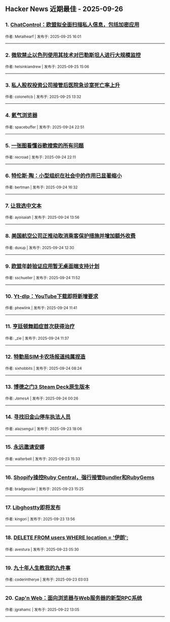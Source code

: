 ## Hacker News 近期最佳 - 2025-09-26


### 1. [ChatControl：欧盟拟全面扫描私人信息，包括加密应用](https://news.ycombinator.com/item?id=45374500)

<sub>作者: Metalhearf | 发布于: 2025-09-25 16:01</sub>

---

### 2. [微软禁止以色列使用其技术对巴勒斯坦人进行大规模监控](https://news.ycombinator.com/item?id=45373564)

<sub>作者: helsinkiandrew | 发布于: 2025-09-25 15:06</sub>

---

### 3. [私人股权投资公司接管后医院急诊室死亡率上升](https://news.ycombinator.com/item?id=45372442)

<sub>作者: coloneltcb | 发布于: 2025-09-25 13:32</sub>

---

### 4. [氦气浏览器](https://news.ycombinator.com/item?id=45366867)

<sub>作者: spacebuffer | 发布于: 2025-09-24 22:51</sub>

---

### 5. [一张图看懂谷歌搜索的所有问题](https://news.ycombinator.com/item?id=45366566)

<sub>作者: recroad | 发布于: 2025-09-24 22:11</sub>

---

### 6. [特伦斯·陶：小型组织在社会中的作用已显著缩小](https://news.ycombinator.com/item?id=45362697)

<sub>作者: bertman | 发布于: 2025-09-24 16:32</sub>

---

### 7. [让我选中文本](https://news.ycombinator.com/item?id=45360475)

<sub>作者: ayoisaiah | 发布于: 2025-09-24 13:56</sub>

---

### 8. [美国航空公司正推动取消乘客保护措施并增加额外收费](https://news.ycombinator.com/item?id=45359378)

<sub>作者: duxup | 发布于: 2025-09-24 12:30</sub>

---

### 9. [欧盟年龄验证应用暂无桌面端支持计划](https://news.ycombinator.com/item?id=45359074)

<sub>作者: sschueller | 发布于: 2025-09-24 11:52</sub>

---

### 10. [Yt-dlp：YouTube下载即将新增要求](https://news.ycombinator.com/item?id=45358980)

<sub>作者: phewlink | 发布于: 2025-09-24 11:41</sub>

---

### 11. [亨廷顿舞蹈症首次获得治疗](https://news.ycombinator.com/item?id=45358940)

<sub>作者: _zie | 发布于: 2025-09-24 11:37</sub>

---

### 12. [特勤局SIM卡农场报道纯属捏造](https://news.ycombinator.com/item?id=45357693)

<sub>作者: sixhobbits | 发布于: 2025-09-24 08:24</sub>

---

### 13. [博德之门3 Steam Deck原生版本](https://news.ycombinator.com/item?id=45354644)

<sub>作者: _JamesA_ | 发布于: 2025-09-24 00:26</sub>

---

### 14. [寻找旧金山停车执法人员](https://news.ycombinator.com/item?id=45350690)

<sub>作者: alazsengul | 发布于: 2025-09-23 18:06</sub>

---

### 15. [永远邀请安娜](https://news.ycombinator.com/item?id=45348495)

<sub>作者: walterbell | 发布于: 2025-09-23 15:33</sub>

---

### 16. [Shopify操控Ruby Central，强行接管Bundler和RubyGems](https://news.ycombinator.com/item?id=45348390)

<sub>作者: bradgessler | 发布于: 2025-09-23 15:25</sub>

---

### 17. [Libghostty即将发布](https://news.ycombinator.com/item?id=45347117)

<sub>作者: kingori | 发布于: 2025-09-23 13:56</sub>

---

### 18. [DELETE FROM users WHERE location = '伊朗';](https://news.ycombinator.com/item?id=45343108)

<sub>作者: avestura | 发布于: 2025-09-23 05:30</sub>

---

### 19. [九十年人生教我的九件事](https://news.ycombinator.com/item?id=45342364)

<sub>作者: coderintherye | 发布于: 2025-09-23 03:03</sub>

---

### 20. [Cap'n Web：面向浏览器与Web服务器的新型RPC系统](https://news.ycombinator.com/item?id=45332883)

<sub>作者: jgrahamc | 发布于: 2025-09-22 13:05</sub>

---
